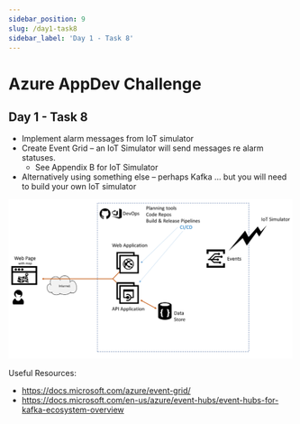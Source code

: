 ```yaml
---
sidebar_position: 9
slug: /day1-task8
sidebar_label: 'Day 1 - Task 8'
---
```

# Azure AppDev Challenge

## Day 1 - Task 8

- Implement alarm messages from IoT simulator
- Create Event Grid – an IoT Simulator will send messages re alarm statuses.
  - See Appendix B for IoT Simulator
- Alternatively using something else – perhaps Kafka … but you will need to build your own IoT simulator

![](../images/Slide11.png)

Useful Resources:

- <https://docs.microsoft.com/azure/event-grid/>
- <https://docs.microsoft.com/en-us/azure/event-hubs/event-hubs-for-kafka-ecosystem-overview>